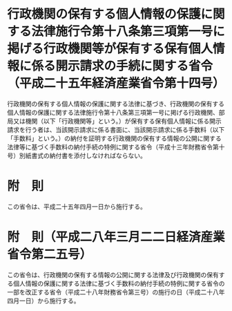 # 行政機関の保有する個人情報の保護に関する法律施行令第十八条第三項第一号に掲げる行政機関等が保有する保有個人情報に係る開示請求の手続に関する省令（平成二十五年経済産業省令第十四号）
行政機関の保有する個人情報の保護に関する法律に基づき、行政機関の保有する個人情報の保護に関する法律施行令第十八条第三項第一号に掲げる行政機関、部局又は機関（以下「行政機関等」という。）が保有する保有個人情報に係る開示請求を行う者は、当該開示請求に係る書面に、当該開示請求に係る手数料（以下「手数料」という。）の納付を証明する行政機関の保有する情報の公開に関する法律等に基づく手数料の納付手続の特例に関する省令（平成十三年財務省令第十号）別紙書式の納付書を添付しなければならない。
# 附　則
この省令は、平成二十五年四月一日から施行する。
# 附　則（平成二八年三月二二日経済産業省令第二五号）
この省令は、行政機関の保有する情報の公開に関する法律及び行政機関の保有する個人情報の保護に関する法律に基づく手数料の納付手続の特例に関する省令の一部を改正する省令（平成二十八年財務省令第三号）の施行の日（平成二十八年四月一日）から施行する。

